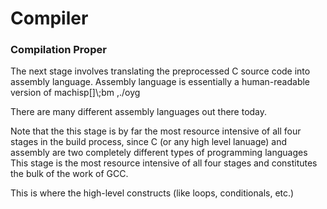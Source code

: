 # Compiler

### **Compilation Proper**

The next stage involves translating the preprocessed C source code into assembly language. Assembly language is essentially a human-readable version of machisp\[]\\;bm ,./oyg

There are many different assembly languages out there today.&#x20;

Note that the this stage is by far the most resource intensive of all four stages in the build process, since C (or any high level lanuage) and assembly are two completely different types of programming languages This stage is the most resource intensive of all four stages and constitutes the bulk of the work of GCC.&#x20;







This is where the high-level constructs (like loops, conditionals, etc.)&#x20;



